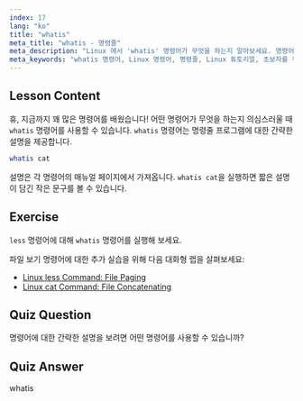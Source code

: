```yaml
---
index: 17
lang: "ko"
title: "whatis"
meta_title: "whatis - 명령줄"
meta_description: "Linux 에서 'whatis' 명령어가 무엇을 하는지 알아보세요. 명령어에 대한 간략한 설명을 빠르게 얻을 수 있습니다. 초보자가 Linux 명령어를 이해하는 데 필수적입니다."
meta_keywords: "whatis 명령어, Linux 명령어, 명령줄, Linux 튜토리얼, 초보자를 위한 Linux, 명령어 설명, Linux 가이드"
---
```


## Lesson Content

휴, 지금까지 꽤 많은 명령어를 배웠습니다! 어떤 명령어가 무엇을 하는지 의심스러울 때 `whatis` 명령어를 사용할 수 있습니다. `whatis` 명령어는 명령줄 프로그램에 대한 간략한 설명을 제공합니다.

```bash
whatis cat
```

설명은 각 명령어의 매뉴얼 페이지에서 가져옵니다. `whatis cat`을 실행하면 짧은 설명이 담긴 작은 문구를 볼 수 있습니다.

## Exercise

`less` 명령어에 대해 `whatis` 명령어를 실행해 보세요.

파일 보기 명령어에 대한 추가 실습을 위해 다음 대화형 랩을 살펴보세요:

- [Linux less Command: File Paging](https://labex.io/ko/labs/linux-linux-less-command-file-paging-214301)
- [Linux cat Command: File Concatenating](https://labex.io/ko/labs/linux-linux-cat-command-file-concatenating-210986)

## Quiz Question

명령어에 대한 간략한 설명을 보려면 어떤 명령어를 사용할 수 있습니까?

## Quiz Answer

whatis
